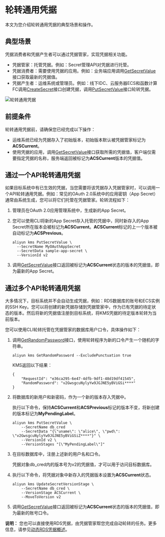 # 轮转通用凭据

本文为您介绍轮转通用凭据的典型场景和操作。

## 典型场景

凭据消费者和凭据产生者可以通过凭据管家，实现凭据相关功能。

-   凭据管家：托管凭据。例如：Secret管理API对凭据进行托管。
-   凭据消费者：需要使用凭据的应用。例如：业务端应用调用[GetSecretValue](/cn.zh-CN/API参考/凭据/GetSecretValue.md)接口获取最新的凭据值。
-   凭据产生者：运维系统或管理员。例如：线下IDC、云服务器ECS和函数计算FC调用[CreateSecret](/cn.zh-CN/API参考/凭据/CreateSecret.md)接口创建凭据，调用[PutSecretValue](/cn.zh-CN/API参考/凭据/PutSecretValue.md)接口轮转凭据。

![轮转通用凭据](https://static-aliyun-doc.oss-accelerate.aliyuncs.com/assets/img/zh-CN/2715756161/p254474.png)

## 前提条件

轮转通用凭据前，请确保您已经完成以下操作：

-   运维系统已经为凭据存入了初始版本，初始版本默认被凭据管家标记为**ACSCurrent**。
-   使用凭据的应用，调用[GetSecretValue](/cn.zh-CN/API参考/凭据/GetSecretValue.md)接口获取所需的凭据值，客户端仅需要指定凭据的名称，服务端返回被标记为**ACSCurrent**版本的凭据值。

## 通过一个API轮转通用凭据

如果目标系统中有已生效的凭据，当您需要将该凭据存入凭据管家时，可以调用一个API轮转通用凭据。例如：常见的OAuth 2.0系统中的应用密钥（App Secret）通常由系统生成，您可以将它们托管在凭据管家。轮转流程如下：

1.  管理员在OAuth 2.0应用管理系统中，生成新的App Secret。
2.  您可以使用CLI将新的App Secret存入托管的凭据中，同时新存入的App Secret所在版本会被标记为**ACSCurrent**。**ACSCurrent**标记的上一个版本被自动标记为**ACSPrevious**。

    ```
    aliyun kms PutSecretValue \
      --SecretName MyOAuthAppSecret 
      --SecretData sample-app-secret \
      --VersionId v2
    ```

3.  调用[GetSecretValue](/cn.zh-CN/API参考/凭据/GetSecretValue.md)接口返回被标记为**ACSCurrent**状态的版本的凭据值，即为最新的App Secret。

## 通过多个API轮转通用凭据

大多情况下，目标系统并不会自动生成凭据，例如：RDS数据库的账号和ECS实例的SSH Key。您可以将创建的新凭据存储到凭据管家中，作为已有凭据的待定状态的版本。然后将新的凭据值注册到目标系统，将KMS凭据的待定版本轮转为当前版本。

您可以使用CLI轮转托管在凭据管家的数据库用户口令，具体操作如下：

1.  调用[GetRandomPassword](/cn.zh-CN/API参考/凭据/GetRandomPassword.md)接口，使用轮转程序为新的口令产生一个随机的字符串。

    ```
    aliyun kms GetRandomPassword --ExcludePunctuation true 
    ```

    KMS返回以下结果：

    ```
    {
        "RequestId": "e36ca295-6e47-4dfb-9df1-48d19df41545",
        "RandomPassword": "v2GwsgcuNylyYw9JGJNE5yBViGSi****"
    }
    ```

2.  将数据库的新用户和新密码，作为一个新的版本存入凭据中。

    执行以下命令，保持**ACSCurrent**和**ACSPrevious**标记的版本不变，将新创建的版本标记为**MyPendingLabel**。

    ```
    aliyun kms PutSecretValue \
        --SecretName db_cred 
        --SecretData "{\"uname\": \"alice\", \"pwd\": \"v2GwsgcuNylyYw9JGJNE5yBViGSiZ****"}" \
        --VersionId v2 \
        --VersionStages "[\"MyPendingLabel\"]"
    ```

3.  在目标数据库中，注册上述新的用户名和口令。

    凭据对象db\_cred内的版本号为v2的凭据值，才可以用于访问目标数据库。

4.  执行以下命令，将凭据对象中新存入的凭据版本设置为**ACSCurrent**状态。

    ```
    aliyun kms UpdateSecretVersionStage \
        --SecretName db_cred \
        --VersionStage ACSCurrent \
        --MoveToVersion v2
    ```

5.  调用[GetSecretValue](/cn.zh-CN/API参考/凭据/GetSecretValue.md)接口返回被标记为**ACSCurrent**状态的版本的凭据值，即为最新的账号口令。

**说明：** 您也可以直接使用RDS凭据，由凭据管家帮您完成自动轮转的任务。更多信息，请参见[动态RDS凭据概述](/cn.zh-CN/凭据管家/动态RDS凭据/动态RDS凭据概述.md)。

